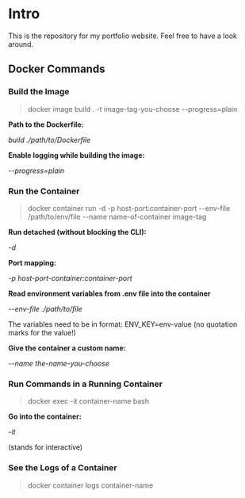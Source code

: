 # Intro

This is the repository for my portfolio website. Feel free to have a look around.

## Docker Commands

### Build the Image

> docker image build . -t image-tag-you-choose --progress=plain

**Path to the Dockerfile:**

_build ./path/to/Dockerfile_

**Enable logging while building the image:**

_--progress=plain_

### Run the Container

> docker container run -d -p host-port:container-port --env-file /path/to/env/file --name name-of-container image-tag

**Run detached (without blocking the CLI):**

_-d_

**Port mapping:**

_-p host-port-container:container-port_

**Read environment variables from .env file into the container**

_--env-file ./path/to/file_

The variables need to be in format: ENV_KEY=env-value
(no quotation marks for the value!)

**Give the container a custom name:**

_--name the-name-you-choose_

### Run Commands in a Running Container

> docker exec -it container-name bash

**Go into the container:**

_-it_

(stands for interactive)

### See the Logs of a Container

> docker container logs container-name
